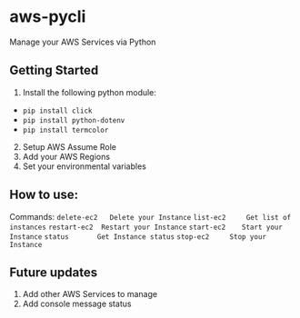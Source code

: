 aws-pycli
==============================

Manage your AWS Services via Python

Getting Started
------------

1. Install the following python module:
- `pip install click`
- `pip install python-dotenv`
- `pip install termcolor`

2. Setup AWS Assume Role
3. Add your AWS Regions
4. Set your environmental variables

How to use:
------------

Commands:
  `delete-ec2   Delete your Instance`
  `list-ec2     Get list of instances`
  `restart-ec2  Restart your Instance`
  `start-ec2    Start your Instance`
  `status       Get Instance status`
  `stop-ec2     Stop your Instance`


Future updates
------------
1. Add other AWS Services to manage
2. Add console message status